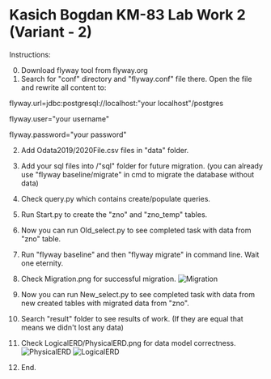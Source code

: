 # Kasich Bogdan KM-83 Lab Work 2 (Variant - 2)
Instructions:

0. Download flyway tool from flyway.org
1. Search for "conf" directory and "flyway.conf" file there. Open the file and rewrite all content to:

flyway.url=jdbc:postgresql://localhost:"your localhost"/postgres

flyway.user="your username"

flyway.password="your password"

2. Add Odata2019/2020File.csv files in "data" folder.
3. Add your sql files into /"sql" folder for future migration. (you can already use "flyway baseline/migrate" in cmd to migrate the database without data)
4. Check query.py which contains create/populate queries.
5. Run Start.py to create the "zno" and "zno_temp" tables.
6. Now you can run Old_select.py to see completed task with data from "zno" table.
7. Run "flyway baseline"  and then "flyway migrate" in command line. Wait one eternity.

8. Check Migration.png for successful migration.
![Migration](https://user-images.githubusercontent.com/44712899/113474406-80091f80-9478-11eb-92b4-cfa9c7f68909.png)

9. Now you can run New_select.py to see completed task with data from new created tables with migrated data from "zno".
10. Search "result" folder to see results of work. (If they are equal that means we didn't lost any data)

11. Check LogicalERD/PhysicalERD.png for data model correctness.
![PhysicalERD](https://user-images.githubusercontent.com/44712899/113462919-e9167600-942b-11eb-8025-e75afd4c76cf.png)
![LogicalERD](https://user-images.githubusercontent.com/44712899/113462924-eca9fd00-942b-11eb-9e41-22afb5cbddf3.png)


12. End.


